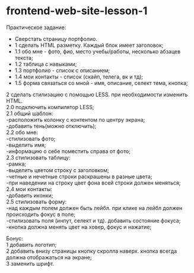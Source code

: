# frontend-web-site-lesson-1

Практическое задание:
					
- Сверстать страницу портфолио.					
- 1 сделать HTML разметку. Каждый блок имеет заголовок;					
- 1.1 обо мне - фото, фио, место учебы/работы, несколько абзацев текста;					
- 1.2 таблица с навыками;					
- 1.3 портфолио - список с описанием;					
- 1.4 мои контакты - список (скайп, телега, вк и тд);					
- 1.5 форма связаться со мной - имя, описание, селект тема, кнопка;
					
2 сделать стилизацию с помощью LESS. при необходимости изменить HTML.					
2.0 подключить компилятор LESS;					
2.1 общий шаблон:					
-расположить колонку с контентом по центру экрана;					
-добавить тень(можно отключить);					
2.2 обо мне:					
-стилизовать фото;					
-выделить имя;					
-информацию о себе поместить справа от фото;					
2.3 стилизовать таблицу:					
-рамка;					
-выделить цветом строку с заголовком;					
-четные и нечетные строки раскрашены в разные цвета;					
-при наведении на строку цвет фона всей строки должен меняться;					
2.4 мои контакты:					
-добавить иконки;					
2.5 стилизовать форму:					
-над каждым полем должен быть лейбл. при клике на лейбл должен происходить фокус в поле;					
-стилизовать поля (инпут, селект и тд). добавить состояние фокуса;					
-кнопка должна менять цвет на ховер, фокус и нажатие;
					
Бонус:					
1 добавить логотип;								
2 добавить внизу страницы кнопку скролла наверх. кнопка всегда должна отображаться на экране;					
3 заменить шрифт.					
